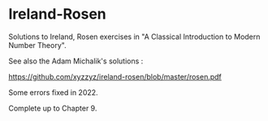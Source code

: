 # Ireland-Rosen
Solutions to Ireland, Rosen exercises in "A Classical Introduction to Modern Number Theory".

See also the Adam Michalik's solutions :

https://github.com/xyzzyz/ireland-rosen/blob/master/rosen.pdf

Some errors fixed in 2022.

Complete up to Chapter 9.
